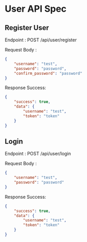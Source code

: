 # User API Spec

## Register User

Endpoint : POST /api/user/register

Request Body :

```json
{
    "username": "test",
    "password": "password",
    "confirm_password": "password"
}
```

Response Success:

```json
{
    "success": true,
    "data": {
        "username": "test",
        "token": "token"
    }
}
```

## Login

Endpoint : POST /api/user/login

Request Body :

```json
{
    "username": "test",
    "password": "password"
}
```

Response Success:

```json
{
    "success": true,
    "data": {
        "username": "test",
        "token": "token"
    }
}
```
